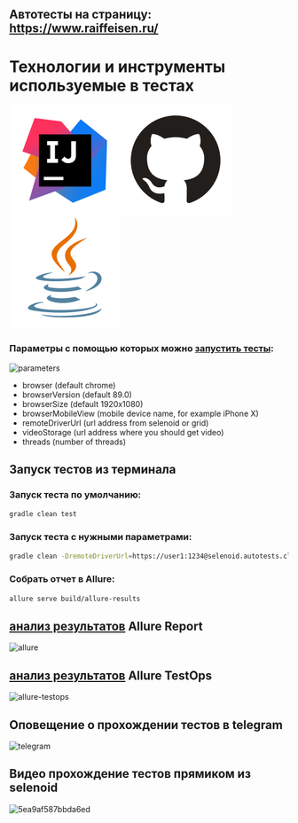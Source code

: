 ## Автотесты на страницу: https://www.raiffeisen.ru/
# Технологии и инструменты используемые в тестах
![IDEA](https://github.com/dzyumalin/raiffeisen-autotests/raw/main/images/IDEA.svg)![GITHUB](https://github.com/dzyumalin/raiffeisen-autotests/raw/main/images/GITHUB.svg)![JAVA](https://github.com/dzyumalin/raiffeisen-autotests/raw/main/images/JAVA.svg)
### Параметры с помощью которых можно [запустить тесты](https://jenkins.autotests.cloud/job/raiffeisen-dmitryhli/build?delay=0sec):
![parameters](https://user-images.githubusercontent.com/48554235/124589772-0875d280-de63-11eb-9fcd-87a38b8a04f9.png)
* browser (default chrome)
* browserVersion (default 89.0)
* browserSize (default 1920x1080)
* browserMobileView (mobile device name, for example iPhone X)
* remoteDriverUrl (url address from selenoid or grid)
* videoStorage (url address where you should get video)
* threads (number of threads)

## Запуск тестов из терминала
### Запуск теста по умолчанию:
```bash
gradle clean test
```
### Запуск теста с нужными параметрами:
```bash
gradle clean -DremoteDriverUrl=https://user1:1234@selenoid.autotests.cloud/wd/hub/ -DvideoStorage=https://selenoid.autotests.cloud/video/ -Dthreads=1 test
```

### Собрать отчет в Allure:
```bash
allure serve build/allure-results
```
## [анализ результатов](https://jenkins.autotests.cloud/job/raiffeisen-dmitryhli/17/allure/#suites) Allure Report
![allure](https://user-images.githubusercontent.com/48554235/124589627-e2e8c900-de62-11eb-8c82-a7796dc03eb5.png)
## [анализ результатов](https://allure.autotests.cloud/project/241/test-cases?treeId=0) Allure TestOps
![allure-testops](https://user-images.githubusercontent.com/48554235/124589735-fe53d400-de62-11eb-880c-77d141614af7.png)
## Оповещение о прохождении тестов в telegram
![telegram](https://user-images.githubusercontent.com/48554235/124589747-03188800-de63-11eb-879b-d4c75d6592d5.png)
## Видео прохождение тестов прямиком из selenoid
![5ea9af587bbda6ed](https://user-images.githubusercontent.com/48554235/124590515-e4ff5780-de63-11eb-8f89-60602eb07df6.gif)


